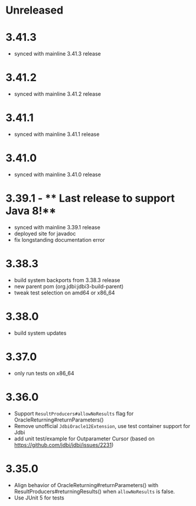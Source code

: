 # Unreleased

# 3.41.3
* synced with mainline 3.41.3 release

# 3.41.2
* synced with mainline 3.41.2 release

# 3.41.1
* synced with mainline 3.41.1 release

# 3.41.0
* synced with mainline 3.41.0 release

# 3.39.1 - ** Last release to support Java 8!**
* synced with mainline 3.39.1 release
* deployed site for javadoc
* fix longstanding documentation error

# 3.38.3
* build system backports from 3.38.3 release
* new parent pom (org.jdbi:jdbi3-build-parent)
* tweak test selection on amd64 or x86_64

# 3.38.0
* build system updates

# 3.37.0
* only run tests on x86_64

# 3.36.0

* Support `ResultProducers#allowNoResults` flag for OracleReturning#returnParameters()
* Remove unofficial `JdbiOracle12Extension`, use test container support for Jdbi
* add unit test/example for Outparameter Cursor (based on https://github.com/jdbi/jdbi/issues/2231)

# 3.35.0

* Align behavior of OracleReturning#returnParameters() with ResultProducers#returningResults() when
    `allowNoResults` is false.
* Use JUnit 5 for tests
